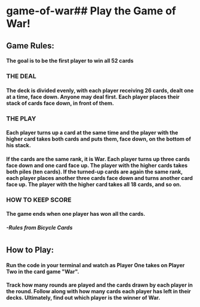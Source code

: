 # game-of-war## Play the Game of War!

## Game Rules:
#### The goal is to be the first player to win all 52 cards

### THE DEAL
#### The deck is divided evenly, with each player receiving 26 cards, dealt one at a time, face down. Anyone may deal first. Each player places their stack of cards face down, in front of them.

### THE PLAY
#### Each player turns up a card at the same time and the player with the higher card takes both cards and puts them, face down, on the bottom of his stack. 
#### If the cards are the same rank, it is War. Each player turns up three cards face down and one card face up. The player with the higher cards takes both piles (ten cards). If the turned-up cards are again the same rank, each player places another three cards face down and turns another card face up. The player with the higher card takes all 18 cards, and so on.

### HOW TO KEEP SCORE
#### The game ends when one player has won all the cards.
##### -Rules from Bicycle Cards
#

## How to Play:
#### Run the code in your terminal and watch as Player One takes on Player Two in the card game "War".
#### Track how many rounds are played and the cards drawn by each player in the round. Follow along with how many cards each player has left in their decks. Ultimately, find out which player is the winner of War.
